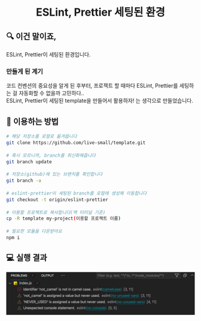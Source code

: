 <h1 align="middle">ESLint, Prettier 세팅된 환경</h1>



## 🔍 이건 말이죠,

ESLint, Prettier이 세팅된 환경입니다.

### 만들게 된 계기

코드 컨벤션의 중요성을 알게 된 후부터, 프로젝트 할 때마다 ESLint, Prettier를 세팅하는 걸 자동화할 수 없을까 고민하다..   
ESLint, Prettier이 세팅된 template을 만들어서 활용하자! 는 생각으로 만들었습니다.

## 📝 이용하는 방법

```bash
# 해당 저장소를 로컬로 옮겨옵니다
git clone https://github.com/live-small/template.git

# 혹시 모르니까, branch를 최신화해줍니다
git branch update

# 저장소(github)에 있는 브랜치를 확인합니다
git branch -a

# eslint-prettier이 세팅된 branch를 로컬에 생성해 이동합니다
git checkout -t origin/eslint-prettier

# 이용할 프로젝트로 복사합니다(맥 터미널 기준) 
cp -R template my-project(이용할 프로젝트 이름)

# 필요한 모듈을 다운받아요
npm i

```

## 💻 실행 결과

![잘_세팅됐다면_보일_메시지](https://github.com/live-small/template/blob/eslint-prettier/images/eslint-prettier.png)
